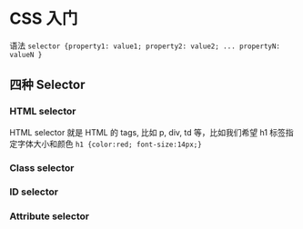 # CSS 入门

语法 `selector {property1: value1; property2: value2; ... propertyN: valueN }`

## 四种 Selector

### HTML selector

HTML selector 就是 HTML 的 tags, 比如 p, div, td 等，比如我们希望 h1 标签指定字体大小和颜色 `h1 {color:red; font-size:14px;}`

### Class selector

### ID selector

### Attribute selector
